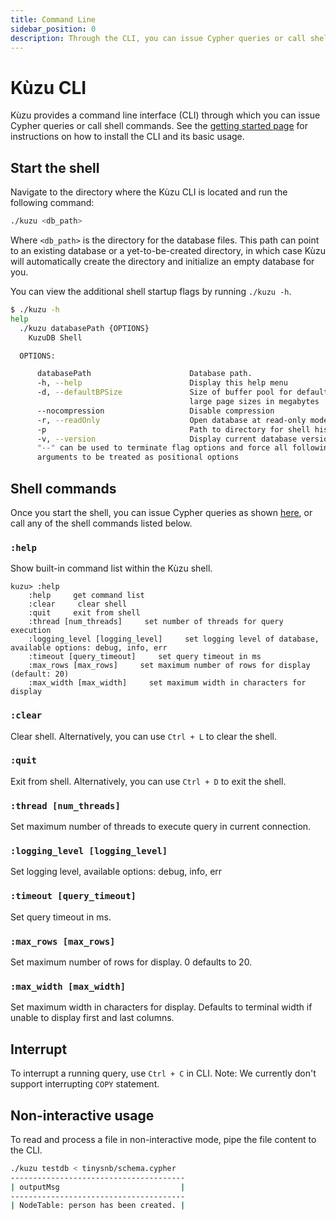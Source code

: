 ```yaml
---
title: Command Line
sidebar_position: 0
description: Through the CLI, you can issue Cypher queries or call shell commands.
---
```


# Kùzu CLI

Kùzu provides a command line interface (CLI) through which you can issue Cypher queries or call shell
commands. See the [getting started page](../getting-started/cli.md) for instructions on how
to install the CLI and its basic usage.

## Start the shell

Navigate to the directory where the Kùzu CLI is located and run the following command:

```bash
./kuzu <db_path>
```

Where `<db_path>` is the directory for the database files. 
This path can point to an existing database or a yet-to-be-created directory, in which case
Kùzu will automatically create the directory and initialize an empty database for you.

You can view the additional shell startup flags by running `./kuzu -h`.

```bash
$ ./kuzu -h
help
  ./kuzu databasePath {OPTIONS}
    KuzuDB Shell

  OPTIONS:

      databasePath                      Database path.
      -h, --help                        Display this help menu
      -d, --defaultBPSize               Size of buffer pool for default and
                                        large page sizes in megabytes
      --nocompression                   Disable compression
      -r, --readOnly                    Open database at read-only mode.
      -p                                Path to directory for shell history
      -v, --version                     Display current database version
      "--" can be used to terminate flag options and force all following
      arguments to be treated as positional options
```

## Shell commands

Once you start the shell, you can issue Cypher queries as shown [here](../getting-started/cli.md#execute-cypher-query), or call
any of the shell commands listed below.

### `:help`
Show built-in command list within the Kùzu shell.

```
kuzu> :help
    :help     get command list
    :clear     clear shell
    :quit     exit from shell
    :thread [num_threads]     set number of threads for query execution
    :logging_level [logging_level]     set logging level of database, available options: debug, info, err
    :timeout [query_timeout]     set query timeout in ms
    :max_rows [max_rows]     set maximum number of rows for display (default: 20)
    :max_width [max_width]     set maximum width in characters for display
```

### `:clear`
Clear shell. Alternatively, you can use `Ctrl + L` to clear the shell.

### `:quit`
Exit from shell. Alternatively, you can use `Ctrl + D` to exit the shell.

### `:thread [num_threads]`
Set maximum number of threads to execute query in current connection.

### `:logging_level [logging_level]`
Set logging level, available options: debug, info, err

### `:timeout [query_timeout]`
Set query timeout in ms.

### `:max_rows [max_rows]`
Set maximum number of rows for display. 0 defaults to 20.

### `:max_width [max_width]`
Set maximum width in characters for display. Defaults to terminal width if unable to display first and last columns. 

## Interrupt
To interrupt a running query, use `Ctrl + C` in CLI. Note: We currently don't support interrupting `COPY` statement.

## Non-interactive usage
To read and process a file in non-interactive mode, pipe the file content to the CLI.

```bash
./kuzu testdb < tinysnb/schema.cypher
---------------------------------------
| outputMsg                           |
---------------------------------------
| NodeTable: person has been created. |
```
